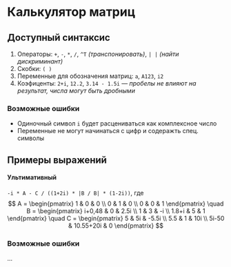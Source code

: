 # Калькулятор матриц

## Доступный синтаксис
1. Операторы: `+`, `-`, `*`, `/`, `^T` _(транспонировать)_, `| |` _(найти дискриминант)_
2. Скобки: `( )`
3. Переменные для обозначения матриц: `a`, `A123`, `i2`
4. Коэфиценты: `2+i`, `12.2`, `3.14 - 1.5i` _— пробелы не влияют на результат, числа могут быть дробными_

### Возможные ошибки
* Одиночный символ `i` будет расцениваться как комплексное число
* Переменные не могут начинаться с цифр и содеражть спец. символы

## Примеры выражений
#### Ультимативный
`-i * A - C / ((1+2i) * |B / B| * (1-2i))`, где
$$
A = \begin{pmatrix}
1 & 0 & 0 \\
0 & 1 & 0 \\
0 & 0 & 1
\end{pmatrix}
\quad B = \begin{pmatrix}
i+0,48 & 0 & 2.5i \\
1 & 3 & -i \\
1.8+i & 5 & 1 
\end{pmatrix}
\quad C = \begin{pmatrix}
5 & 5i & -5.5i \\
5.5 & 1 & 10i \\
5i-50 & 10.55+20i & 0
\end{pmatrix}
$$

### Возможные ошибки
...